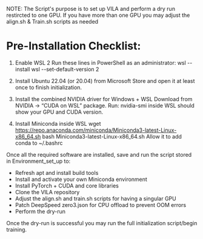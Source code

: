 NOTE: The Script's purpose is to set up VILA and perform a dry run restircted to one GPU.
      If you have more than one GPU you may adjust the align.sh & Train.sh scripts as needed

# Pre-Installation Checklist:

1.	Enable WSL 2
Run these lines in PowerShell as an administrator:
wsl --install
wsl --set-default-version 2

2.	Install Ubuntu 22.04 (or 20.04) from Microsoft Store and open it at least once to finish initialization.

3.	Install the combined NVIDIA driver for Windows + WSL
Download from NVIDIA → “CUDA on WSL” package. 
Run: nvidia-smi inside WSL should show your GPU and CUDA version.

4.	Install Miniconda inside WSL
wget https://repo.anaconda.com/miniconda/Miniconda3-latest-Linux-x86_64.sh
bash Miniconda3-latest-Linux-x86_64.sh
Allow it to add conda to ~/.bashrc

Once all the required software are installed, save and run the script stored in Environment_set_up to:
-	Refresh apt and install build tools
-	Install and activate your own Miniconda environment
-	Install PyTorch + CUDA and core libraries
-	Clone the VILA repository
-	Adjust the align.sh and train.sh scripts for having a singular GPU
-	Patch DeepSpeed zero3.json for CPU offload to prevent OOM errors
-	Perform the dry-run

Once the dry-run is successful you may run the full initialization script/begin training.
